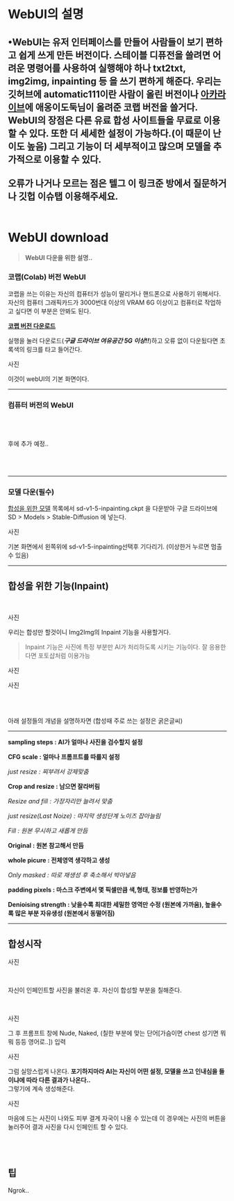 # WebUI의 설명

•WebUI는 유저 인터페이스를 만들어 사람들이 보기 편하고 쉽게
  쓰게 만든 버전이다. 스테이블 디퓨전을 쓸려면 어려운 명령어를
  사용하여 실행해야 하나 txt2txt, img2img, inpainting 등
  을 쓰기 편하게 해준다. 우리는 깃허브에 automatic111이란 
  사람이 올린 버전이나 [아카라이브](https://arca.live/b/aiart/60472214)에
  애옹이도둑님이 올려준 코랩 버전을 쓸거다.
<br/>
WebUI의 장점은 다른 유료 합성 사이트들을 무료로 이용할 수 있다.
또한 더 세세한 설정이 가능하다.(이 때문이 난이도 높음) 그리고
기능이 더 세부적이고 많으며 모델을 추가적으로 이용할 수 있다.
<br/>
<br/>
**오류가 나거나 모르는 점은 텔그 이 링크준 방에서 질문하거나 깃헙 이슈탭
이용해주세요.**
<br/>
<br/>
---

# WebUI download

> **WebUI 다운을 위한 설명..**

### 코랩(Colab) 버전 WebUI

코랩을 쓰는 이유는 자신의 컴퓨터가 성능이 딸리거나 핸드폰으로
사용하기 위해서다. 자신의 컴퓨터 그래픽카드가 3000번대 이상의
VRAM 6G 이상이고 컴퓨터로 작업하고 싶다면 이 부분은 안봐도 된다.

**[코랩 버전 다운로드](https://colab.research.google.com/drive/1nBaePtwcW_ds7OQdFebcxB91n_aORQY5#scrollTo=UGSqtUJPJoOj)**

실행을 눌러 다운로드(***구글 드라이브 여유공간 5G 이상!!***)하고
오류 없이 다운됬다면 초록색의 링크를 타고 들어간다.

사진

이것이 webUI의 기본 화면이다. 
<br/>
***
### 컴퓨터 버전의 WebUI
<br/>
<br/>
<br/>
후에 추가 예정..
<br/>
<br/>
<br/>
<br/>

***

### 모델 다운(필수)

[합성을 위한 모델](https://huggingface.co/runwayml/stable-diffusion-inpainting/tree/main)
목록에서 sd-v1-5-inpainting.ckpt 을 다운받아
구글 드라이브에 SD > Models > Stable-Diffusion 에 넣는다.

사진

기본 화면에서 왼쪽위에 sd-v1-5-inpainting선택후 기다리기.
(이상한거 누르면 멈출 수 있음)
***

## 합성을 위한 기능(Inpaint)
<br/>

사진

우리는 합성만 할것이니 Img2Img의
Inpaint 기능을 사용할거다.

> Inpaint 기능은 사진에 특정 부분만 AI가 처리하도록 시키는
기능이다. 잘 응용한다면 포토샵처럼 이용가능

사진

사진

<br/>
<br/>

아래 설정들의 개념을 설명하자면 (합성때 주로 쓰는 설정은 굵은글씨)

***

**sampling steps : AI가 얼마나 사진을 검수할지 설정**

**CFG scale : 얼마나 프롬프트를 따를지 설정**

_just resize : 찌부려서 강제맞춤_

**Crop and resize : 남으면 잘라버림**

_Resize and fill : 가장자리만 늘려서 맞춤_

_just resize(Last Noize) : 마지막 생성단계 노이즈 잡아늘림_

_Fill : 원본 무시하고 새롭게 만듬_

**Original : 원본 참고해서 만듬**

**whole picure : 전체영역 생각하고 생성**

_Only masked : 따로 재생성 후 축소해서 박아넣음_

**padding pixels : 마스크 주변에서 몇 픽셀만큼 색,형태, 정보를 반영하는가**

**Denioising strength : 낮을수록 최대한 세밀한 영역만 수정 (원본에 가까움),
   높을수록 많은 부분 자유생성 (원본에서 동떨어짐)**

***

## 합성시작

사진
 
<br/>

자신이 인페인트할 사진을 불러온 후. 자신이 합성할 부분을 
칠해준다.

<br/>

사진

그 후 프롬프트 창에 Nude, Naked, (칠한 부분에 맞는 단어[가슴이면 chest 성기면 뭐뭐 등등 영어로..]) 입력

사진

그럼 실망스럽게 나온다. **포기하지마라 AI는 자신이 어떤 설정, 모델을 쓰고
인내심을 들이냐에 따라 다른 결과가 나온다..**
<br/>
그렇기에 계속 생성해준다.

사진

마음에 드는 사진이 나와도 피부 결계 자국이 나올 수 있는데 
이 경우에는 사진의 버튼을 눌러주어 결과 사진을 다시 인페인트
할 수 있다. 
<br/>
<br/>
<br/>
<br/>
## 팁

Ngrok..
